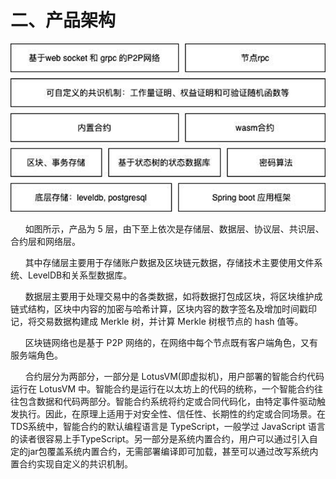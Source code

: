# 二、产品架构

![python-success](../img/framework.png)

&#160;&#160;&#160;&#160;&#160;&#160;如图所示，产品为 5 层，由下至上依次是存储层、数据层、协议层、共识层、合约层和网络层。

&#160;&#160;&#160;&#160;&#160;&#160;其中存储层主要用于存储账户数据及区块链元数据，存储技术主要使用文件系统、LevelDB和关系型数据库。

&#160;&#160;&#160;&#160;&#160;&#160;数据层主要用于处理交易中的各类数据，如将数据打包成区块，将区块维护成链式结构，区块中内容的加密与哈希计算，区块内容的数字签名及增加时间戳印记，将交易数据构建成 Merkle 树，并计算 Merkle 树根节点的 hash 值等。

&#160;&#160;&#160;&#160;&#160;&#160;区块链网络也是基于 P2P 网络的，在网络中每个节点既有客户端角色，又有服务端角色。

&#160;&#160;&#160;&#160;&#160;&#160;合约层分为两部分，一部分是 LotusVM(即虚拟机)，用户部署的智能合约代码运行在 LotusVM 中。智能合约是运行在以太坊上的代码的统称，一个智能合约往往包含数据和代码两部分。智能合约系统将约定或合同代码化，由特定事件驱动触发执行。因此，在原理上适用于对安全性、信任性、长期性的约定或合同场景。在TDS系统中，智能合约的默认编程语言是 TypeScript，一般学过 JavaScript 语言的读者很容易上手TypeScript。另一部分是系统内置合约，用户可以通过引入自定的jar包覆盖系统内置合约，无需部署编译即可加载，甚至可以通过改写系统内置合约实现自定义的共识机制。